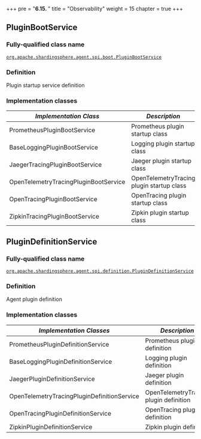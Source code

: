 +++
pre = "<b>6.15. </b>"
title = "Observability"
weight = 15
chapter = true
+++

## PluginBootService

### Fully-qualified class name

[`org.apache.shardingsphere.agent.spi.boot.PluginBootService`](https://github.com/apache/shardingsphere/blob/master/shardingsphere-agent/shardingsphere-agent-api/src/main/java/org/apache/shardingsphere/agent/spi/boot/PluginBootService.java)

### Definition

Plugin startup service definition

### Implementation classes

| *Implementation Class*                | *Description*                             | *Fully-qualified class name* |
| ------------------------------------- | ----------------------------------------- | ---------------------------- |
| PrometheusPluginBootService           | Prometheus plugin startup class           | [`org.apache.shardingsphere.agent.metrics.prometheus.service.PrometheusPluginBootService`](https://github.com/apache/shardingsphere/blob/master/shardingsphere-agent/shardingsphere-agent-plugins/shardingsphere-agent-plugin-metrics/shardingsphere-agent-metrics-prometheus/src/main/java/org/apache/shardingsphere/agent/metrics/prometheus/service/PrometheusPluginBootService.java) |
| BaseLoggingPluginBootService          | Logging plugin startup class              | [`org.apache.shardingsphere.agent.plugin.logging.base.service.BaseLoggingPluginBootService`](https://github.com/apache/shardingsphere/blob/master/shardingsphere-agent/shardingsphere-agent-plugins/shardingsphere-agent-plugin-logging/shardingsphere-agent-logging-base/src/main/java/org/apache/shardingsphere/agent/plugin/logging/base/service/BaseLoggingPluginBootService.java) |
| JaegerTracingPluginBootService        | Jaeger plugin startup class               | [`org.apache.shardingsphere.agent.plugin.tracing.jaeger.service.JaegerTracingPluginBootService`](https://github.com/apache/shardingsphere/blob/master/shardingsphere-agent/shardingsphere-agent-plugins/shardingsphere-agent-plugin-tracing/shardingsphere-agent-tracing-jaeger/src/main/java/org/apache/shardingsphere/agent/plugin/tracing/jaeger/service/JaegerTracingPluginBootService.java) |
| OpenTelemetryTracingPluginBootService | OpenTelemetryTracing plugin startup class | [`org.apache.shardingsphere.agent.plugin.tracing.opentelemetry.service.OpenTelemetryTracingPluginBootService`](https://github.com/apache/shardingsphere/blob/master/shardingsphere-agent/shardingsphere-agent-plugins/shardingsphere-agent-plugin-tracing/shardingsphere-agent-tracing-opentelemetry/src/main/java/org/apache/shardingsphere/agent/plugin/tracing/opentelemetry/service/OpenTelemetryTracingPluginBootService.java) |
| OpenTracingPluginBootService          | OpenTracing plugin startup class          | [`org.apache.shardingsphere.agent.plugin.tracing.opentracing.service.OpenTracingPluginBootService`](https://github.com/apache/shardingsphere/blob/master/shardingsphere-agent/shardingsphere-agent-plugins/shardingsphere-agent-plugin-tracing/shardingsphere-agent-tracing-opentracing/src/main/java/org/apache/shardingsphere/agent/plugin/tracing/opentracing/service/OpenTracingPluginBootService.java) |
| ZipkinTracingPluginBootService        | Zipkin plugin startup class               | [`org.apache.shardingsphere.agent.plugin.tracing.zipkin.service.ZipkinTracingPluginBootService`](https://github.com/apache/shardingsphere/blob/master/shardingsphere-agent/shardingsphere-agent-plugins/shardingsphere-agent-plugin-tracing/shardingsphere-agent-tracing-zipkin/src/main/java/org/apache/shardingsphere/agent/plugin/tracing/zipkin/service/ZipkinTracingPluginBootService.java) |

## PluginDefinitionService

### Fully-qualified class name

[`org.apache.shardingsphere.agent.spi.definition.PluginDefinitionService`](https://github.com/apache/shardingsphere/blob/master/shardingsphere-agent/shardingsphere-agent-api/src/main/java/org/apache/shardingsphere/agent/spi/definition/PluginDefinitionService.java)

### Definition

Agent plugin definition

### Implementation classes

| *Implementation Classes*                    |        *Description*                   | *Fully-qualified class name* |
| ------------------------------------------- |--------------------------------------- | ---------------------------- |
| PrometheusPluginDefinitionService           | Prometheus plugin definition           | [`org.apache.shardingsphere.agent.metrics.prometheus.definition.PrometheusPluginDefinitionService`](https://github.com/apache/shardingsphere/blob/master/shardingsphere-agent/shardingsphere-agent-plugins/shardingsphere-agent-plugin-metrics/shardingsphere-agent-metrics-prometheus/src/main/java/org/apache/shardingsphere/agent/metrics/prometheus/definition/PrometheusPluginDefinitionService.java) |
| BaseLoggingPluginDefinitionService          | Logging plugin definition              | [`org.apache.shardingsphere.agent.plugin.logging.base.definition.BaseLoggingPluginDefinitionService`](https://github.com/apache/shardingsphere/blob/master/shardingsphere-agent/shardingsphere-agent-plugins/shardingsphere-agent-plugin-logging/shardingsphere-agent-logging-base/src/main/java/org/apache/shardingsphere/agent/plugin/logging/base/definition/BaseLoggingPluginDefinitionService.java) |
| JaegerPluginDefinitionService               | Jaeger plugin definition               | [`org.apache.shardingsphere.agent.plugin.tracing.jaeger.definition.JaegerPluginDefinitionService`](https://github.com/apache/shardingsphere/blob/master/shardingsphere-agent/shardingsphere-agent-plugins/shardingsphere-agent-plugin-tracing/shardingsphere-agent-tracing-jaeger/src/main/java/org/apache/shardingsphere/agent/plugin/tracing/jaeger/definition/JaegerPluginDefinitionService.java) |
| OpenTelemetryTracingPluginDefinitionService | OpenTelemetryTracing plugin definition | [`org.apache.shardingsphere.agent.plugin.tracing.opentelemetry.definition.OpenTelemetryTracingPluginDefinitionService`](https://github.com/apache/shardingsphere/blob/master/shardingsphere-agent/shardingsphere-agent-plugins/shardingsphere-agent-plugin-tracing/shardingsphere-agent-tracing-opentelemetry/src/main/java/org/apache/shardingsphere/agent/plugin/tracing/opentelemetry/definition/OpenTelemetryTracingPluginDefinitionService.java) |
| OpenTracingPluginDefinitionService          | OpenTracing plugin definition          | [`org.apache.shardingsphere.agent.plugin.tracing.opentracing.definition.OpenTracingPluginDefinitionService`](https://github.com/apache/shardingsphere/blob/master/shardingsphere-agent/shardingsphere-agent-plugins/shardingsphere-agent-plugin-tracing/shardingsphere-agent-tracing-opentracing/src/main/java/org/apache/shardingsphere/agent/plugin/tracing/opentracing/definition/OpenTracingPluginDefinitionService.java) |
| ZipkinPluginDefinitionService               | Zipkin plugin definition               | [`org.apache.shardingsphere.agent.plugin.tracing.zipkin.definition.ZipkinPluginDefinitionService`](https://github.com/apache/shardingsphere/blob/master/shardingsphere-agent/shardingsphere-agent-plugins/shardingsphere-agent-plugin-tracing/shardingsphere-agent-tracing-zipkin/src/main/java/org/apache/shardingsphere/agent/plugin/tracing/zipkin/definition/ZipkinPluginDefinitionService.java) |
